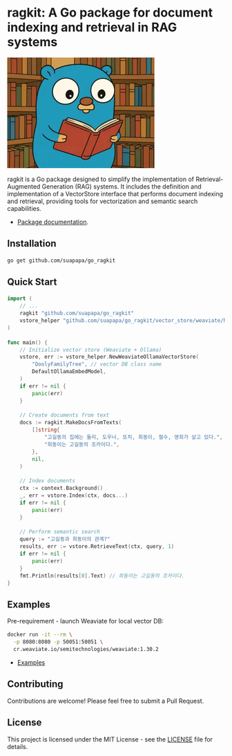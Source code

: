 # ragkit: A Go package for document indexing and retrieval in RAG systems

![ragkit_logo](_asset/ragkit_logo_256.webp)

ragkit is a Go package designed to simplify the implementation of Retrieval-Augmented Generation (RAG) systems.
It includes the definition and implementation of a VectorStore interface that performs document indexing and retrieval,
providing tools for vectorization and semantic search capabilities.

- [Package documentation](https://pkg.go.dev/github.com/suapapa/go_ragkit).

## Installation

```sh
go get github.com/suapapa/go_ragkit
```

## Quick Start

```go
import (
    // ...
    ragkit "github.com/suapapa/go_ragkit"
    vstore_helper "github.com/suapapa/go_ragkit/vector_store/weaviate/helper"
)

func main() {
    // Initialize vector store (Weaviate + Ollama)
    vstore, err := vstore_helper.NewWeaviateOllamaVectorStore(
        "DoolyFamilyTree", // vector DB class name
        DefaultOllamaEmbedModel, 
    )
    if err != nil {
        panic(err)
    }

    // Create documents from text
    docs := ragkit.MakeDocsFromTexts(
        []string{
            "고길동의 집에는 둘리, 도우너, 또치, 희동이, 철수, 영희가 살고 있다.",
            "희동이는 고길동의 조카이다.",
        },
        nil,
    )

    // Index documents
    ctx := context.Background()
    _, err = vstore.Index(ctx, docs...)
    if err != nil {
        panic(err)
    }

    // Perform semantic search
    query := "고길동과 희동이의 관계?"
    results, err := vstore.RetrieveText(ctx, query, 1)
    if err != nil {
        panic(err)
    }
    fmt.Println(results[0].Text) // 희동이는 고길동의 조카이다.
}
```

## Examples

Pre-requirement - launch Weaviate for local vector DB:
```sh
docker run -it --rm \
  -p 8080:8080 -p 50051:50051 \
  cr.weaviate.io/semitechnologies/weaviate:1.30.2
```

- [Examples](examples/)

## Contributing

Contributions are welcome! Please feel free to submit a Pull Request.

## License

This project is licensed under the MIT License - see the [LICENSE](LICENSE) file for details.
